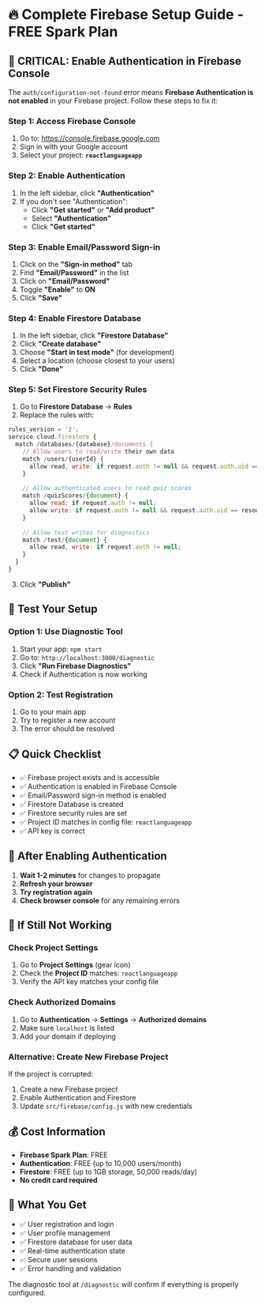 # 🔥 Complete Firebase Setup Guide - FREE Spark Plan

## 🚨 **CRITICAL: Enable Authentication in Firebase Console**

The `auth/configuration-not-found` error means **Firebase Authentication is not enabled** in your Firebase project. Follow these steps to fix it:

### **Step 1: Access Firebase Console**
1. Go to: https://console.firebase.google.com
2. Sign in with your Google account
3. Select your project: **`reactlanguageapp`**

### **Step 2: Enable Authentication**
1. In the left sidebar, click **"Authentication"**
2. If you don't see "Authentication":
   - Click **"Get started"** or **"Add product"**
   - Select **"Authentication"**
   - Click **"Get started"**

### **Step 3: Enable Email/Password Sign-in**
1. Click on the **"Sign-in method"** tab
2. Find **"Email/Password"** in the list
3. Click on **"Email/Password"**
4. Toggle **"Enable"** to **ON**
5. Click **"Save"**

### **Step 4: Enable Firestore Database**
1. In the left sidebar, click **"Firestore Database"**
2. Click **"Create database"**
3. Choose **"Start in test mode"** (for development)
4. Select a location (choose closest to your users)
5. Click **"Done"**

### **Step 5: Set Firestore Security Rules**
1. Go to **Firestore Database** → **Rules**
2. Replace the rules with:

```javascript
rules_version = '2';
service cloud.firestore {
  match /databases/{database}/documents {
    // Allow users to read/write their own data
    match /users/{userId} {
      allow read, write: if request.auth != null && request.auth.uid == userId;
    }
    
    // Allow authenticated users to read quiz scores
    match /quizScores/{document} {
      allow read: if request.auth != null;
      allow write: if request.auth != null && request.auth.uid == resource.data.userId;
    }
    
    // Allow test writes for diagnostics
    match /test/{document} {
      allow read, write: if request.auth != null;
    }
  }
}
```

3. Click **"Publish"**

## 🧪 **Test Your Setup**

### **Option 1: Use Diagnostic Tool**
1. Start your app: `npm start`
2. Go to: `http://localhost:3000/diagnostic`
3. Click **"Run Firebase Diagnostics"**
4. Check if Authentication is now working

### **Option 2: Test Registration**
1. Go to your main app
2. Try to register a new account
3. The error should be resolved

## 📋 **Quick Checklist**

- ✅ Firebase project exists and is accessible
- ✅ Authentication is enabled in Firebase Console
- ✅ Email/Password sign-in method is enabled
- ✅ Firestore Database is created
- ✅ Firestore security rules are set
- ✅ Project ID matches in config file: `reactlanguageapp`
- ✅ API key is correct

## 🔄 **After Enabling Authentication**

1. **Wait 1-2 minutes** for changes to propagate
2. **Refresh your browser**
3. **Try registration again**
4. **Check browser console** for any remaining errors

## 🚨 **If Still Not Working**

### **Check Project Settings**
1. Go to **Project Settings** (gear icon)
2. Check the **Project ID** matches: `reactlanguageapp`
3. Verify the API key matches your config file

### **Check Authorized Domains**
1. Go to **Authentication** → **Settings** → **Authorized domains**
2. Make sure `localhost` is listed
3. Add your domain if deploying

### **Alternative: Create New Firebase Project**
If the project is corrupted:
1. Create a new Firebase project
2. Enable Authentication and Firestore
3. Update `src/firebase/config.js` with new credentials

## 💰 **Cost Information**

- **Firebase Spark Plan**: FREE
- **Authentication**: FREE (up to 10,000 users/month)
- **Firestore**: FREE (up to 1GB storage, 50,000 reads/day)
- **No credit card required**

## 🎯 **What You Get**

- ✅ User registration and login
- ✅ User profile management
- ✅ Firestore database for user data
- ✅ Real-time authentication state
- ✅ Secure user sessions
- ✅ Error handling and validation

The diagnostic tool at `/diagnostic` will confirm if everything is properly configured.
